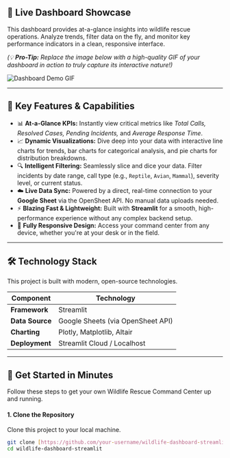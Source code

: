 

## 📸 Live Dashboard Showcase

This dashboard provides at-a-glance insights into wildlife rescue operations. Analyze trends, filter data on the fly, and monitor key performance indicators in a clean, responsive interface.

*(💡 **Pro-Tip:** Replace the image below with a high-quality GIF of your dashboard in action to truly capture its interactive nature!)*

![Dashboard Demo GIF](https://i.imgur.com/rLgG4tG.gif)

---

## 🌟 Key Features & Capabilities

-   📊 **At-a-Glance KPIs:** Instantly view critical metrics like *Total Calls, Resolved Cases, Pending Incidents,* and *Average Response Time*.
-   📈 **Dynamic Visualizations:** Dive deep into your data with interactive line charts for trends, bar charts for categorical analysis, and pie charts for distribution breakdowns.
-   🔍 **Intelligent Filtering:** Seamlessly slice and dice your data. Filter incidents by date range, call type (e.g., `Reptile`, `Avian`, `Mammal`), severity level, or current status.
-   ☁️ **Live Data Sync:** Powered by a direct, real-time connection to your **Google Sheet** via the OpenSheet API. No manual data uploads needed.
-   ⚡ **Blazing Fast & Lightweight:** Built with **Streamlit** for a smooth, high-performance experience without any complex backend setup.
-   📱 **Fully Responsive Design:** Access your command center from any device, whether you're at your desk or in the field.

---

## 🛠️ Technology Stack

This project is built with modern, open-source technologies.

| Component      | Technology                                    |
| -------------- | --------------------------------------------- |
| **Framework** | Streamlit                                     |
| **Data Source**| Google Sheets (via OpenSheet API)             |
| **Charting** | Plotly, Matplotlib, Altair                    |
| **Deployment** | Streamlit Cloud / Localhost                   |

---

## 🚀 Get Started in Minutes

Follow these steps to get your own Wildlife Rescue Command Center up and running.

#### 1. **Clone the Repository**
Clone this project to your local machine.
```bash
git clone [https://github.com/your-username/wildlife-dashboard-streamlit.git](https://github.com/your-username/wildlife-dashboard-streamlit.git)
cd wildlife-dashboard-streamlit


